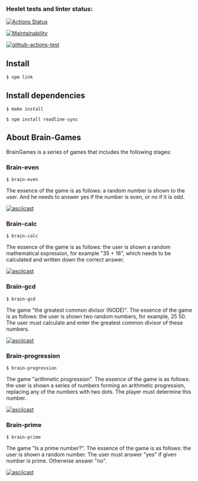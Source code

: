 ### Hexlet tests and linter status:

[![Actions Status](https://github.com/aRumakin/frontend-project-lvl1/workflows/hexlet-check/badge.svg)](https://github.com/aRumakin/frontend-project-lvl1/actions)

[![Maintainability](https://api.codeclimate.com/v1/badges/7adf18d8bfa59547fcbd/maintainability)](https://codeclimate.com/github/aRumakin/frontend-project-lvl1/maintainability)

[![github-actions-test](https://github.com/aRumakin/frontend-project-lvl1/actions/workflows/github-linter-test.yml/badge.svg?branch=main&event=push)](https://github.com/aRumakin/frontend-project-lvl1/actions/workflows/github-linter-test.yml)

## Install

```
$ npm link
```

## Install dependencies 

```
$ make install
```

```
$ npm install readline-sync
```

## About Brain-Games

BrainGames is a series of games that includes the following stages:
 
### Brain-even
```
$ brain-even
```

The essence of the game is as follows: a random number is shown to the user. And he needs to answer yes if the number is even, or no if it is odd.

[![asciicast](https://asciinema.org/a/SErPRCtGM5tUNLvCRKg9Q9qOR.svg)](https://asciinema.org/a/SErPRCtGM5tUNLvCRKg9Q9qOR)

### Brain-calc
```
$ brain-calc
```

The essence of the game is as follows: the user is shown a random mathematical expression, for example "35 + 16", which needs to be calculated and written down the correct answer.

[![asciicast](https://asciinema.org/a/yYFCyb03goNOJPmSD15fv2hiw.svg)](https://asciinema.org/a/yYFCyb03goNOJPmSD15fv2hiw)

### Brain-gcd
```
$ brain-gcd
```

The game "the greatest common divisor (NODE)". The essence of the game is as follows: the user is shown two random numbers, for example, 25 50. The user must calculate and enter the greatest common divisor of these numbers.

[![asciicast](https://asciinema.org/a/J6LcpIY23aexMtjOOkiStZQwx.svg)](https://asciinema.org/a/J6LcpIY23aexMtjOOkiStZQwx)

### Brain-progression
```
$ brain-progression
```

The game "arithmetic progression". The essence of the game is as follows: the user is shown a series of numbers forming an arithmetic progression, replacing any of the numbers with two dots. The player must determine this number.

[![asciicast](https://asciinema.org/a/Gs6UPuEo78ZnhNgHwdOHMXO4h.svg)](https://asciinema.org/a/Gs6UPuEo78ZnhNgHwdOHMXO4h)

### Brain-prime
```
$ brain-prime
```

The game "Is a prime number?". The essence of the game is as follows: the user is shown a random number.
The user must answer "yes" if given number is prime. Otherwise answer "no".

[![asciicast](https://asciinema.org/a/XoWObqOJomX6dskyR3Sh5LVkW.svg)](https://asciinema.org/a/XoWObqOJomX6dskyR3Sh5LVkW)

